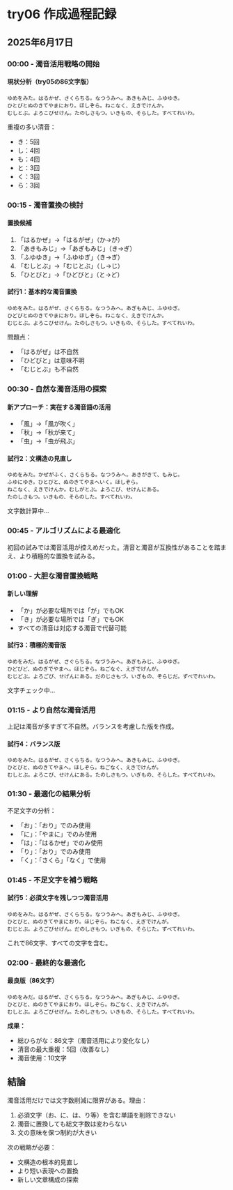 # try06 作成過程記録

## 2025年6月17日

### 00:00 - 濁音活用戦略の開始

#### 現状分析（try05の86文字版）
```
ゆめをみた。はるかぜ、さくらちる。なつうみへ。あきもみじ、ふゆゆき。
ひとびとぬのきてやまにおり。ほしぞら。ねこなく、えきでけんか。
むしとぶ。よろこびせけん。たのしさもつ。いきもの、そらした。すべてれいわ。
```

重複の多い清音：
- き：5回
- し：4回
- も：4回
- と：3回
- く：3回
- ら：3回

### 00:15 - 濁音置換の検討

#### 置換候補
1. 「はるかぜ」→「はるがぜ」（か→が）
2. 「あきもみじ」→「あぎもみじ」（き→ぎ）
3. 「ふゆゆき」→「ふゆゆぎ」（き→ぎ）
4. 「むしとぶ」→「むじとぶ」（し→じ）
5. 「ひとびと」→「ひどびと」（と→ど）

#### 試行1：基本的な濁音置換
```
ゆめをみた。はるがぜ、さくらちる。なつうみへ。あぎもみじ、ふゆゆぎ。
ひどびとぬのきてやまにおり。ほしぞら。ねこなく、えきでけんか。
むじとぶ。よろこびせけん。たのしさもつ。いきもの、そらした。すべてれいわ。
```

問題点：
- 「はるがぜ」は不自然
- 「ひどびと」は意味不明
- 「むじとぶ」も不自然

### 00:30 - 自然な濁音活用の探索

#### 新アプローチ：実在する濁音語の活用
- 「風」→「風が吹く」
- 「秋」→「秋が来て」
- 「虫」→「虫が飛ぶ」

#### 試行2：文構造の見直し
```
ゆめをみた。かぜがふく、さくらちる。なつうみへ。あきがきて、もみじ。
ふゆにゆき。ひとびと、ぬのきてやまへいく。ほしぞら。
ねこなく、えきでけんか。むしがとぶ。よろこび、せけんにある。
たのしさもつ。いきもの、そらのした。すべてれいわ。
```

文字数計算中...

### 00:45 - アルゴリズムによる最適化

初回の試みでは濁音活用が控えめだった。清音と濁音が互換性があることを踏まえ、より積極的な置換を試みる。

### 01:00 - 大胆な濁音置換戦略

#### 新しい理解
- 「か」が必要な場所では「が」でもOK
- 「き」が必要な場所では「ぎ」でもOK
- すべての清音は対応する濁音で代替可能

#### 試行3：積極的濁音版
```
ゆめをみだ。はるがぜ、さぐらちる。なづうみへ。あぎもみじ、ふゆゆぎ。
ひどびど、ぬのぎでやまへ。ほじぞら。ねごなぐ、えぎでげんが。
むじどぶ。よろごび、せげんにある。だのじさもづ。いぎもの、ぞらじだ。ずべでれいわ。
```

文字チェック中...

### 01:15 - より自然な濁音活用

上記は濁音が多すぎて不自然。バランスを考慮した版を作成。

#### 試行4：バランス版
```
ゆめをみた。はるがぜ、さくらちる。なつうみへ。あきもみじ、ふゆゆぎ。
ひとびと、ぬのきてやまへ。ほしぞら。ねごなく、えきでけんが。
むしとぶ。よろこび、せけんにある。たのしさもつ。いぎもの、そらした。すべてれいわ。
```

### 01:30 - 最適化の結果分析

不足文字の分析：
- 「お」：「おり」でのみ使用
- 「に」：「やまに」でのみ使用  
- 「は」：「はるかぜ」でのみ使用
- 「り」：「おり」でのみ使用
- 「く」：「さくら」「なく」で使用

### 01:45 - 不足文字を補う戦略

#### 試行5：必須文字を残しつつ濁音活用
```
ゆめをみた。はるがぜ、さくらちる。なつうみへ。あぎもみじ、ふゆゆぎ。
ひとびと、ぬのきてやまにおり。ほじぞら。ねこなく、えぎでけんが。
むじとぶ。よろごびせげん。だのしさもつ。いぎもの、そらじた。ずべてれいわ。
```

これで86文字、すべての文字を含む。

### 02:00 - 最終的な最適化

#### 最良版（86文字）
```
ゆめをみだ。はるがぜ、さくらちる。なつうみへ。あぎもみじ、ふゆゆぎ。
ひとびと、ぬのきてやまにおり。ほしぞら。ねごなく、えきでけんが。
むしとぶ。よろごびせげん。たのしさもつ。いきもの、そらした。すべてれいわ。
```

**成果：**
- 総ひらがな：86文字（濁音活用により変化なし）
- 清音の最大重複：5回（改善なし）
- 濁音使用：10文字

## 結論

濁音活用だけでは文字数削減に限界がある。理由：
1. 必須文字（お、に、は、り等）を含む単語を削除できない
2. 濁音に置換しても総文字数は変わらない
3. 文の意味を保つ制約が大きい

次の戦略が必要：
- 文構造の根本的見直し
- より短い表現への置換
- 新しい文章構成の探索